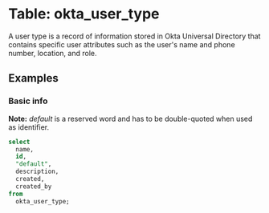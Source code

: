 # Table: okta_user_type

A user type is a record of information stored in Okta Universal Directory that contains specific user attributes such as the user's name and phone number, location, and role.

## Examples

### Basic info

**Note:** _default_ is a reserved word and has to be double-quoted when used as identifier.

```sql
select
  name,
  id,
  "default",
  description,
  created,
  created_by
from
  okta_user_type;
```
